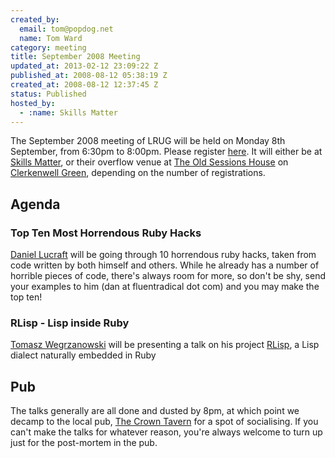 ```yaml
--- 
created_by: 
  email: tom@popdog.net
  name: Tom Ward
category: meeting
title: September 2008 Meeting
updated_at: 2013-02-12 23:09:22 Z
published_at: 2008-08-12 05:38:19 Z
created_at: 2008-08-12 12:37:45 Z
status: Published
hosted_by:
  - :name: Skills Matter
---
```


The September 2008 meeting of LRUG will be held on Monday 8th September, from 6:30pm to 8:00pm.  Please register [here](http://skillsmatter.com/event/home/lrug-meeting-top-ten-most-horrendous-ruby-hacks-rlisp-lisp-inside-ruby).  It will either be at [Skills Matter](http://www.skillsmatter.com/), or their overflow venue at [The Old Sessions House](http://www.sessionshouse.com/) on [Clerkenwell Green](http://tinyurl.com/2bjjzz), depending on the number of registrations.

## Agenda

### Top Ten Most Horrendous Ruby Hacks

[Daniel Lucraft](www.daniellucraft.com/blog) will be going through 10 horrendous ruby hacks, taken from code written by both himself and others.  While he already has a number of horrible pieces of code, there's always room for more, so don't be shy, send your examples to him (dan at fluentradical dot com) and you may make the top ten!

### RLisp - Lisp inside Ruby

[Tomasz Wegrzanowski](http://t-a-w.blogspot.com/) will be presenting a talk on his project [RLisp](http://chaosforge.org/taw/rlisp/), a Lisp dialect naturally embedded in Ruby

## Pub

The talks generally are all done and dusted by 8pm, at which point we decamp to the local pub, [The Crown Tavern](http://fancyapint.com/pubs/pub199.html) for a spot of socialising.  If you can't make the talks for whatever reason, you're always welcome to turn up just for the post-mortem in the pub.

